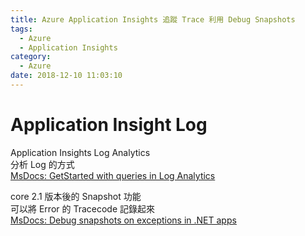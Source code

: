 ```yaml
---
title: Azure Application Insights 追蹤 Trace 利用 Debug Snapshots
tags:
  - Azure
  - Application Insights
category:
  - Azure
date: 2018-12-10 11:03:10
---
```

# Application Insight Log #

Application Insights Log Analytics  
分析 Log 的方式  
[MsDocs: GetStarted with queries in Log Analytics](https://docs.microsoft.com/en-us/azure/azure-monitor/log-query/get-started-queries)  

core 2.1 版本後的 Snapshot 功能  
可以將 Error 的 Tracecode 記錄起來  
[MsDocs: Debug snapshots on exceptions in .NET apps](https://docs.microsoft.com/en-us/azure/application-insights/app-insights-snapshot-debugger#configure-snapshot-collection-for-aspnet-core-20-applications)